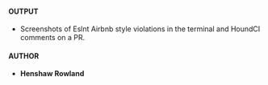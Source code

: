 #### OUTPUT
- Screenshots of Eslnt Airbnb style violations in the terminal and HoundCI comments on a PR. 

#### AUTHOR
- **Henshaw Rowland**

